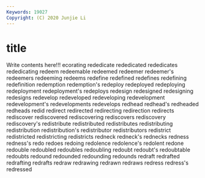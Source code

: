 ```yaml
---
Keywords: 19027
Copyright: (C) 2020 Junjie Li
---
```


# title

Write contents here!!!
ecorating 
rededicate 
rededicated 
rededicates 
rededicating 
redeem 
redeemable
redeemed 
redeemer 
redeemer's 
redeemers 
redeeming 
redeems 
redefine 
redefined 
redefines 
redefining
redefinition 
redemption 
redemption's 
redeploy 
redeployed 
redeploying 
redeployment 
redeployment's 
redeploys 
redesign
redesigned 
redesigning 
redesigns 
redevelop 
redeveloped 
redeveloping 
redevelopment 
redevelopment's 
redevelopments 
redevelops
redhead 
redhead's 
redheaded 
redheads 
redid 
redirect 
redirected 
redirecting 
redirection 
redirects
rediscover 
rediscovered 
rediscovering 
rediscovers 
rediscovery 
rediscovery's 
redistribute 
redistributed 
redistributes 
redistributing
redistribution 
redistribution's 
redistributor 
redistributors 
redistrict 
redistricted 
redistricting 
redistricts 
redneck 
redneck's
rednecks 
redness 
redness's 
redo 
redoes 
redoing 
redolence 
redolence's 
redolent 
redone
redouble 
redoubled 
redoubles 
redoubling 
redoubt 
redoubt's 
redoubtable 
redoubts 
redound 
redounded
redounding 
redounds 
redraft 
redrafted 
redrafting 
redrafts 
redraw 
redrawing 
redrawn 
redraws
redress 
redress's 
redressed 
